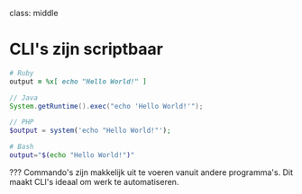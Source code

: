 class: middle

# CLI's zijn scriptbaar

```ruby
# Ruby
output = %x[ echo "Hello World!" ]
```

```java
// Java
System.getRuntime().exec("echo 'Hello World!'");

```

```php
// PHP
$output = system('echo "Hello World!"');
```

```bash
# Bash
output="$(echo "Hello World!")"
```

???
Commando's zijn makkelijk uit te voeren vanuit andere programma's. 
Dit maakt CLI's ideaal om werk te automatiseren.
